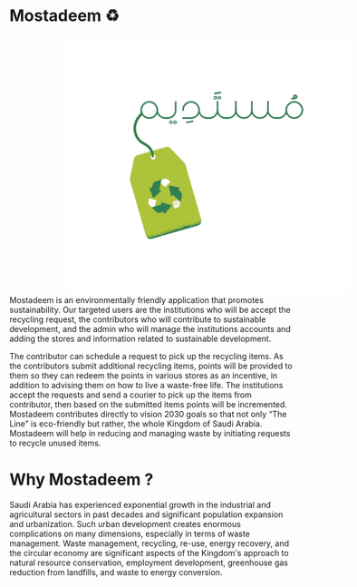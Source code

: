 # Mostadeem ♻️
<img width="500" alt="Picturjje1" src="https://github.com/SaraAbdullah7687/G14_Mostadeem/blob/main/main%20app/Mostadeem.png" style="margin-left: 100px;">
Mostadeem is an environmentally friendly application that promotes sustainability. Our targeted users are the institutions who will be accept the recycling request, the contributors who will contribute to sustainable development, and the admin who will manage the institutions accounts and adding the stores and information related to sustainable development. 

The contributor can schedule a request to pick up the recycling items. As the contributors submit additional recycling items, points will be provided to them so they can redeem the points in various stores as an incentive, in addition to advising them on how to live a waste-free life. 
The institutions accept the requests and send a courier to pick up the items from contributor, then based on the submitted items points will be incremented. Mostadeem contributes directly to vision 2030 goals so that not only “The Line” is eco-friendly but rather, the whole Kingdom of Saudi Arabia. Mostadeem will help in reducing and managing waste by initiating requests to recycle unused items. 

# Why Mostadeem ? 
   Saudi Arabia has experienced exponential growth in the industrial and agricultural sectors in past decades and significant population expansion and urbanization. Such urban development creates enormous complications on many dimensions, especially in terms of waste management. Waste management, recycling, re-use, energy recovery, and the circular economy are significant aspects of the Kingdom's approach to natural resource conservation, employment development, greenhouse gas reduction from landfills, and waste to energy conversion. 
